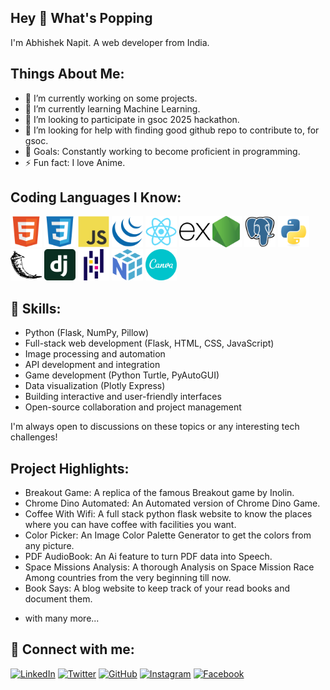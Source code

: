 ## Hey 👋 What's Popping

I'm Abhishek Napit. A web developer from India.

## Things About Me:

- 🔭 I’m currently working on some projects.
- 🌱 I’m currently learning Machine Learning.
- 👯 I’m looking to participate in gsoc 2025 hackathon.
- 🤔 I’m looking for help with finding good github repo to contribute to, for gsoc.
- 🎯 Goals: Constantly working to become proficient in programming.
- ⚡ Fun fact: I love Anime.

## Coding Languages I Know:

<img src="images/html.svg" width="50" height="50"> <img src="images/css.svg" width="50" height="50"> <img src="images/js.svg" width="50" height="50"> <img src="images/jquery.svg" width="50" height="50"> <img src="images/react.svg" width="50" height="50"> <img src="images/express.svg" width="50" height="50"><img src="images/node.svg" width="50" height="50"> <img src="images/postgres.svg" width="50" height="50"> <img src="images/python.svg" width="50" height="50"> <img src="images/flask.svg" width="50" height="50"> <img src="images/django.svg" width="50" height="50"> <img src="images/pandas.svg " width="50" height="50"> <img src="images/numpy.svg" width="50" height="50"> <img src="images/canva.svg" width="50" height="50">

## 💪 Skills:

- Python (Flask, NumPy, Pillow)
- Full-stack web development (Flask, HTML, CSS, JavaScript)
- Image processing and automation
- API development and integration
- Game development (Python Turtle, PyAutoGUI)
- Data visualization (Plotly Express)
- Building interactive and user-friendly interfaces
- Open-source collaboration and project management

I'm always open to discussions on these topics or any interesting tech challenges!

## Project Highlights:

- Breakout Game: A replica of the famous Breakout game by Inolin.
- Chrome Dino Automated: An Automated version of Chrome Dino Game.
- Coffee With Wifi: A full stack python flask website to know the places where you can have coffee with facilities you want.
- Color Picker: An Image Color Palette Generator to get the colors from any picture.
- PDF AudioBook: An Ai feature to turn PDF data into Speech.
- Space Missions Analysis: A thorough Analysis on Space Mission Race Among countries from the very beginning till now.
- Book Says: A blog website to keep track of your read books and document them.
* with many more... 

## 🔗 Connect with me:

[![LinkedIn](https://img.shields.io/badge/LinkedIn-blue?style=flat-square&logo=linkedin)](in/abhishek-napit-b6288926b)
[![Twitter](https://img.shields.io/badge/Twitter-blue?style=flat-square&logo=twitter)](@avi_npt007)
[![GitHub](https://img.shields.io/badge/GitHub-grey?style=flat-square&logo=github)](https://github.com/avigithubb)
[![Instagram](https://img.shields.io/badge/Instagram-red?style=flat-square&logo=instagram)](https://www.instagram.com/)
[![Facebook](https://img.shields.io/badge/Facebook-blue?style=flat-square&logo=facebook)](https://www.facebook.com/abhishek.napit.712/about)





